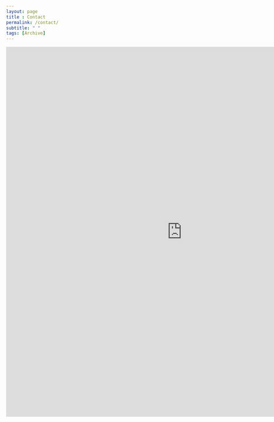 ```yaml
---
layout: page
title : Contact
permalink: /contact/
subtitle: " "
tags: [Archive]
---
```

<center>
<iframe src="https://docs.google.com/forms/d/e/1FAIpQLScqITX1X3FWtxAVWRSvjcZeQlOk20RwIcGqlAO8oSakJ6jE1w/viewform?embedded=true" width="960" height="1010" frameborder="0" marginheight="0" marginwidth="0">Loading…</iframe>
</center>
